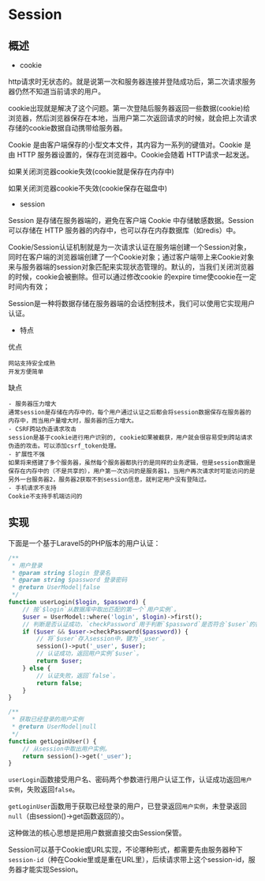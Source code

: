 # Session

## 概述

- cookie

http请求时无状态的。就是说第一次和服务器连接并登陆成功后，第二次请求服务器仍然不知道当前请求的用户。

cookie出现就是解决了这个问题。第一次登陆后服务器返回一些数据(cookie)给浏览器，然后浏览器保存在本地，当用户第二次返回请求的时候，就会把上次请求存储的cookie数据自动携带给服务器。

Cookie 是由客户端保存的小型文本文件，其内容为一系列的键值对。Cookie 是由 HTTP 服务器设置的，保存在浏览器中。Cookie会随着 HTTP请求一起发送。 

如果关闭浏览器cookie失效(cookie就是保存在内存中)

如果关闭浏览器cookie不失效(cookie保存在磁盘中)

- session

Session 是存储在服务器端的，避免在客户端 Cookie 中存储敏感数据。Session 可以存储在 HTTP 服务器的内存中，也可以存在内存数据库（如redis）中。 

Cookie/Session认证机制就是为一次请求认证在服务端创建一个Session对象，同时在客户端的浏览器端创建了一个Cookie对象；通过客户端带上来Cookie对象来与服务器端的session对象匹配来实现状态管理的。默认的，当我们关闭浏览器的时候，cookie会被删除。但可以通过修改cookie 的expire time使cookie在一定时间内有效；

Session是一种将数据存储在服务器端的会话控制技术，我们可以使用它实现用户认证。

- 特点

优点

```
网站支持安全成熟
开发方便简单
```

缺点

```
- 服务器压力增大
通常session是存储在内存中的，每个用户通过认证之后都会将session数据保存在服务器的内存中，而当用户量增大时，服务器的压力增大。
- CSRF跨站伪造请求攻击
session是基于cookie进行用户识别的, cookie如果被截获，用户就会很容易受到跨站请求伪造的攻击。可以添加csrf_token处理。
- 扩展性不强
如果将来搭建了多个服务器，虽然每个服务器都执行的是同样的业务逻辑，但是session数据是保存在内存中的（不是共享的），用户第一次访问的是服务器1，当用户再次请求时可能访问的是另外一台服务器2，服务器2获取不到session信息，就判定用户没有登陆过。
- 手机请求不支持
Cookie不支持手机端访问的
```

## 实现

下面是一个基于Laravel5的PHP版本的用户认证：

```php
/**
 * 用户登录
 * @param string $login 登录名
 * @param string $password 登录密码
 * @return UserModel|false
 */
function userLogin($login, $password) {
  	// 按`$login`从数据库中取出匹配的第一个`用户实例`。
    $user = UserModel::where('login', $login)->first();
  	// 判断是否认证成功，`checkPassword`用于判断`$password`是否符合`$user`的密码。
    if ($user && $user->checkPassword($password)) {
      	// 将`$user`存入session中，键为`_user`。
        session()->put('_user', $user);
      	// 认证成功，返回用户实例`$user`。
        return $user;
    } else {
      	// 认证失败，返回`false`。
        return false;
    }
}

/**
 * 获取已经登录的用户实例
 * @return UserModel|null
 */
function getLoginUser() {
  	// 从session中取出用户实例。
    return session()->get('_user');
}
```

`userLogin`函数接受用户名、密码两个参数进行用户认证工作，认证成功返回`用户实例`，失败返回`false`。

`getLoginUser`函数用于获取已经登录的用户，已登录返回`用户实例`，未登录返回`null`（由session()->get函数返回的）。

这种做法的核心思想是把用户数据直接交由Session保管。

Session可以基于Cookie或URL实现，不论哪种形式，都需要先由服务器种下`session-id`（种在Cookie里或是重在URL里），后续请求带上这个session-id，服务器才能实现Session。
